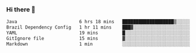 ### Hi there 👋

<!--START_SECTION:waka-->

```txt
Java                       6 hrs 18 mins   ███████████████████▒░░░░░   77.69 %
Brazil Dependency Config   1 hr 11 mins    ███▓░░░░░░░░░░░░░░░░░░░░░   14.59 %
YAML                       19 mins         █░░░░░░░░░░░░░░░░░░░░░░░░   03.98 %
GitIgnore file             15 mins         ▓░░░░░░░░░░░░░░░░░░░░░░░░   03.24 %
Markdown                   1 min           ░░░░░░░░░░░░░░░░░░░░░░░░░   00.24 %
```

<!--END_SECTION:waka-->

<!--
**jerry-shao/jerry-shao** is a ✨ _special_ ✨ repository because its `README.md` (this file) appears on your GitHub profile.

Here are some ideas to get you started:

- 🔭 I’m currently working on ...
- 🌱 I’m currently learning ...
- 👯 I’m looking to collaborate on ...
- 🤔 I’m looking for help with ...
- 💬 Ask me about ...
- 📫 How to reach me: ...
- 😄 Pronouns: ...
- ⚡ Fun fact: ...
-->
